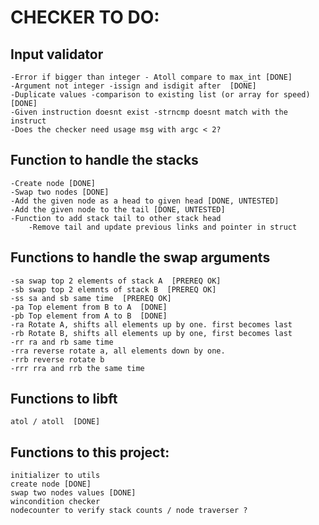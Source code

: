 # CHECKER TO DO:
## Input validator
	-Error if bigger than integer - Atoll compare to max_int [DONE]
	-Argument not integer -issign and isdigit after  [DONE]
	-Duplicate values -comparison to existing list (or array for speed)  [DONE]
	-Given instruction doesnt exist -strncmp doesnt match with the instruct
	-Does the checker need usage msg with argc < 2? 
## Function to handle the stacks
	-Create node [DONE]
	-Swap two nodes [DONE] 
	-Add the given node as a head to given head [DONE, UNTESTED]
	-Add the given node to the tail [DONE, UNTESTED]
	-Function to add stack tail to other stack head	
		-Remove tail and update previous links and pointer in struct

## Functions to handle the swap arguments  
	-sa swap top 2 elements of stack A  [PREREQ OK]
	-sb swap top 2 elemnts of stack B  [PREREQ OK]
	-ss sa and sb same time  [PREREQ OK]
	-pa Top element from B to A  [DONE]
	-pb Top element from A to B  [DONE]
	-ra Rotate A, shifts all elements up by one. first becomes last  
	-rb Rotate B, shifts all elements up by one, first becomes last  
	-rr ra and rb same time  
	-rra reverse rotate a, all elements down by one.  
	-rrb reverse rotate b  
	-rrr rra and rrb the same time 
## Functions to libft  
	atol / atoll  [DONE]
## Functions to this project:
	initializer to utils
	create node [DONE]
	swap two nodes values [DONE]
	wincondition checker
	nodecounter to verify stack counts / node traverser ?
